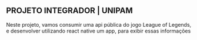 PROJETO INTEGRADOR | UNIPAM
--------
Neste projeto, vamos consumir uma api pública do jogo League of Legends, e desenvolver utilizando react native um app, para exibir essas informações
